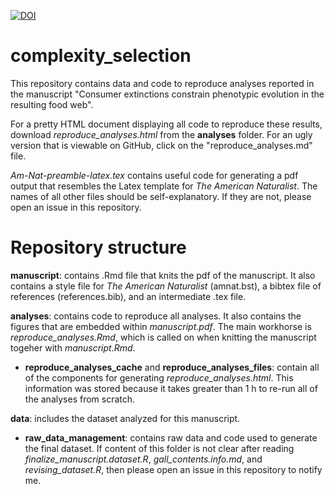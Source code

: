 [![DOI](https://zenodo.org/badge/108833263.svg)](https://zenodo.org/badge/latestdoi/108833263)

# complexity_selection
This repository contains data and code to reproduce analyses reported in the manuscript "Consumer extinctions constrain phenotypic evolution in the resulting food web".

For a pretty HTML document displaying all code to reproduce these results, download *reproduce_analyses.html* from the **analyses** folder. For an ugly version that is viewable on GitHub, click on the "reproduce_analyses.md" file.

*Am-Nat-preamble-latex.tex* contains useful code for generating a pdf output that resembles the Latex template for *The American Naturalist*. The names of all other files should be self-explanatory. If they are not, please open an issue in this repository.

# Repository structure

**manuscript**: contains .Rmd file that knits the pdf of the manuscript. It also contains a style file for *The American Naturalist* (amnat.bst), a bibtex file of references (references.bib), and an intermediate .tex file.

**analyses**: contains code to reproduce all analyses. It also contains the figures that are embedded within *manuscript.pdf*. The main workhorse is *reproduce_analyses.Rmd*, which is called on when knitting the manuscript togeher with *manuscript.Rmd*. 

- **reproduce_analyses_cache** and **reproduce_analyses_files**: contain all of the components for generating *reproduce_analyses.html*. This information was stored because it takes greater than 1 h to re-run all of the analyses from scratch.

**data**: includes the dataset analyzed for this manuscript. 

- **raw_data_management**: contains raw data and code used to generate the final dataset. If content of this folder is not clear after reading *finalize_manuscript.dataset.R*, *gall_contents.info.md*, and *revising_dataset.R*, then please open an issue in this repository to notify me. 
